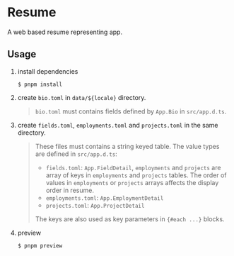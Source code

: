 # Resume

A web based resume representing app.

## Usage

1. install dependencies

    ```shell
    $ pnpm install
    ```

2. create `bio.toml` in `data/${locale}` directory.

    > `bio.toml` must contains fields defined by `App.Bio` in `src/app.d.ts`.

3. create `fields.toml`, `employments.toml` and `projects.toml` in the same directory.

    > These files must contains a string keyed table. The value types are defined
    > in `src/app.d.ts`:
    >
    > - `fields.toml`: `App.FieldDetail`, `employments` and `projects` are array
    >   of keys in `employments` and `projects` tables. The order of values in
    >   `employments` or `projects` arrays affects the display order in resume.
    > - `employments.toml`: `App.EmploymentDetail`
    > - `projects.toml`: `App.ProjectDetail`
    >
    > The keys are also used as key parameters in `{#each ...}` blocks.

4. preview

    ```shell
    $ pnpm preview
    ```

